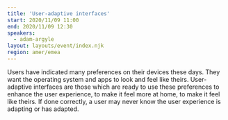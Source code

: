 ```yaml
---
title: 'User-adaptive interfaces'
start: 2020/11/09 11:00
end: 2020/11/09 12:30
speakers:
  - adam-argyle
layout: layouts/event/index.njk
region: amer/emea
---
```


Users have indicated many preferences on their devices these days. They want the operating system and apps to look and feel like theirs. User-adaptive interfaces are those which are ready to use these preferences to enhance the user experience, to make it feel more at home, to make it feel like theirs. If done correctly, a user may never know the user experience is adapting or has adapted.
